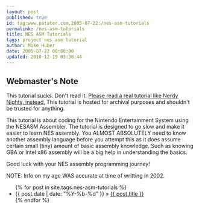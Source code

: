 ```yaml
---
layout: post
published: true
id: tag:www.patater.com,2005-07-22:/nes-asm-tutorials
permalink: /nes-asm-tutorials
title: NES ASM Tutorials
tags: project nes asm tutorial
author: Mike Huber
date: 2005-07-22 00:00:00
updated: 2010-12-19 03:36:44
---
```

<div class="warning">
<h2>Webmaster's Note</h2>
<p>This tutorial sucks. Don't read it. <a href="http://www.nintendoage.com/forum/messageview.cfm?catid=22&threadid=7155">Please read a real tutorial like Nerdy Nights, instead.</a> This tutorial is hosted for archival purposes and shouldn't be trusted for anything.</p>
</div>

<p>This tutorial is about coding for the Nintendo Entertainment System
using the NESASM Assembler. The tutorial is designed to go slow and
make it easier to learn NES assembly. You ALMOST ABSOLUTELY need to
know another assembly language before you attempt this as it does
assume certain small (tiny) amount of basic assembly knowledge.  Such
as knowing GBA or Intel x86 assembly will be a big help in
understanding the basics.</p>

<p>Good luck with your NES assembly programming journey!</p>

<p>NOTE: Info on my age WAS accurate at time of writting in 2002.</p>

<ul class="posts">
{% for post in site.tags.nes-asm-tutorials %}
  <li><span>{{ post.date | date: "%Y-%b-%d" }}</span> &raquo; <a href="{{ post.url }}">{{ post.title }}</a></li>
{% endfor %}
</ul>
